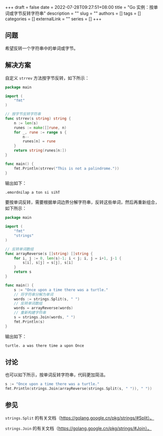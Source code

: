 +++ 
draft = false
date = 2022-07-28T09:27:51+08:00
title = "Go 实例：按单词或字节反转字符串"
description = ""
slug = ""
authors = []
tags = []
categories = []
externalLink = ""
series = []
+++

## 问题

希望反转一个字符串中的单词或字节。

## 解决方案

自定义 `strrev` 方法按字节反转，如下所示：

```go
package main

import (
	"fmt"
)

// 按字节反转字符串
func strrev(s string) string {
	n := len(s)
	runes := make([]rune, n)
	for _, rune := range s {
		n--
		runes[n] = rune
	}
	return string(runes[n:])
}

func main() {
	fmt.Println(strrev("This is not a palindrome."))
}
```

输出如下：

```bash
.emordnilap a ton si sihT
```

要按单词反转，需要根据单词边界分解字符串，反转这些单词，然后再重新组合，如下所示：

```go
package main

import (
	"fmt"
	"strings"
)

// 反转单词数组
func arrayReverse(s []string) []string {
	for i, j := 0, len(s)-1; i < j; i, j = i+1, j-1 {
		s[i], s[j] = s[j], s[i]
	}
	return s
}

func main() {
	s := "Once upon a time there was a turtle."
	// 将字符串分解为单词
	words := strings.Split(s, " ")
	// 反转单词数组
	words = arrayReverse(words)
	// 重新构建字符串
	s = strings.Join(words, " ")
	fmt.Println(s)
}
```

输出如下：

```bash
turtle. a was there time a upon Once
```

## 讨论

也可以如下所示，按单词反转字符串，代码更加简洁。

```go
s := "Once upon a time there was a turtle."
fmt.Println(strings.Join(arrayReverse(strings.Split(s, " ")), " "))
```

## 参见

`strings.Split` 的有关文档（https://golang.google.cn/pkg/strings/#Split）。

`strings.Join` 的有关文档（https://golang.google.cn/pkg/strings/#Join）。